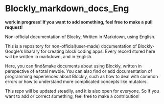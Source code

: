 # Blockly_markdown_docs_Eng
**work in progress! If you want to add something, feel free to make a pull request!**

Non-official documentation of Blocky, Written in Markdown, using English.

This is a repository for non-official(user-made) documentation of Blockly-Google's libarary for creating block coding apps.
Every record stored here will be written in markdown, and in English.

Here, you can find&make documents about using Blockly, written in perspective of a total newbie. You can also find or add documentation of programming experiences about Blockly, such as how to deal with common errors or how to understand more complicated concepts like mutators. 

This repo will be updated steadily, and it is also open for everyone. So if you want to add or correct something, feel free to make a contribution! 
